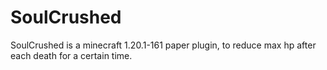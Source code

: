 # SoulCrushed
SoulCrushed is a minecraft 1.20.1-161 paper plugin, to reduce max hp after each death for a certain time.
